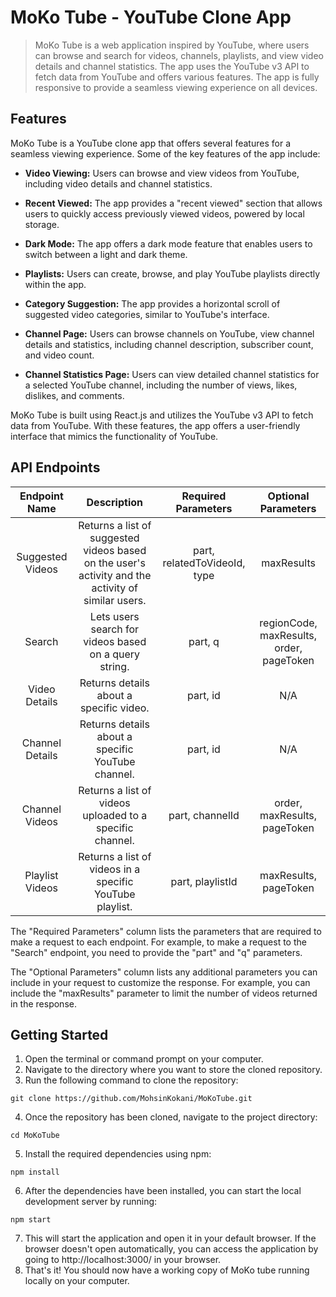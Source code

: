 # MoKo Tube - YouTube Clone App
> MoKo Tube is a web application inspired by YouTube,
>where users can browse and search for videos, channels, playlists, and view video details and channel statistics.
>The app uses the YouTube v3 API to fetch data from YouTube and offers various features.
>The app is fully responsive to provide a seamless viewing experience on all devices.

## Features
MoKo Tube is a YouTube clone app that offers several features for a seamless viewing experience. Some of the key features of the app include:

- **Video Viewing:** Users can browse and view videos from YouTube, including video details and channel statistics.

- **Recent Viewed:** The app provides a "recent viewed" section that allows users to quickly access previously viewed videos, powered by local storage.

- **Dark Mode:** The app offers a dark mode feature that enables users to switch between a light and dark theme.

- **Playlists:** Users can create, browse, and play YouTube playlists directly within the app.

- **Category Suggestion:** The app provides a horizontal scroll of suggested video categories, similar to YouTube's interface.

- **Channel Page:** Users can browse channels on YouTube, view channel details and statistics, including channel description, subscriber count, and video count.

- **Channel Statistics Page:** Users can view detailed channel statistics for a selected YouTube channel, including the number of views, likes, dislikes, and comments.

MoKo Tube is built using React.js and utilizes the YouTube v3 API to fetch data from YouTube. With these features, the app offers a user-friendly interface that mimics the functionality of YouTube.

## API Endpoints
|Endpoint Name|	Description|	Required Parameters|	Optional Parameters| 
| :---:   | :---: | :---: | :---: |
Suggested Videos|	Returns a list of suggested videos based on the user's activity and the activity of similar users.|	part, relatedToVideoId, type|	maxResults|
Search|	Lets users search for videos based on a query string.|	part, q|	regionCode, maxResults, order, pageToken|
Video Details|Returns details about a specific video.|	part, id|	N/A|
Channel Details|	Returns details about a specific YouTube channel.|	part, id|	N/A|
Channel Videos|	Returns a list of videos uploaded to a specific channel.|part, channelId	|	order, maxResults, pageToken|
Playlist Videos|	Returns a list of videos in a specific YouTube playlist.|part, playlistId	|	maxResults, pageToken|

The "Required Parameters" column lists the parameters that are required to make a request to each endpoint. For example, to make a request to the "Search" endpoint, you need to provide the "part" and "q" parameters.

The "Optional Parameters" column lists any additional parameters you can include in your request to customize the response. For example, you can include the "maxResults" parameter to limit the number of videos returned in the response.

## Getting Started
1. Open the terminal or command prompt on your computer.
2. Navigate to the directory where you want to store the cloned repository.
3. Run the following command to clone the repository:
```
git clone https://github.com/MohsinKokani/MoKoTube.git
```
4. Once the repository has been cloned, navigate to the project directory:
```
cd MoKoTube
```
5. Install the required dependencies using npm:
```
npm install
```
6. After the dependencies have been installed, you can start the local development server by running:
```
npm start
```
7. This will start the application and open it in your default browser. If the browser doesn't open automatically, you can access the application by going to http://localhost:3000/ in your browser.
8. That's it! You should now have a working copy of MoKo tube running locally on your computer.